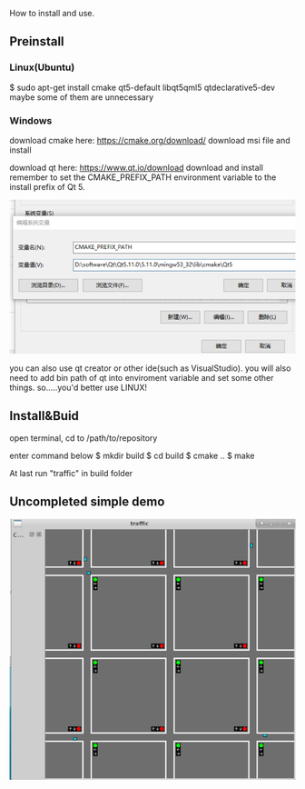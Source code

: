 How to install and use.

## Preinstall
### Linux(Ubuntu)
$ sudo apt-get install cmake qt5-default libqt5qml5 qtdeclarative5-dev
maybe some of them are unnecessary

### Windows

download cmake here:
https://cmake.org/download/
download msi file and install

download qt here:
https://www.qt.io/download
download and install
remember to set the CMAKE_PREFIX_PATH environment variable to the install prefix of Qt 5.

![1528353914552](pics/1528353914552.png)

you can also use qt creator or other ide(such as VisualStudio).
you will also need to add bin path of qt into enviroment variable and set some other things.
so.....you'd better use LINUX!

## Install&Buid
open terminal, cd to /path/to/repository

enter command below
$ mkdir build
$ cd build
$ cmake ..
$ make


At last run "traffic" in build folder

## Uncompleted simple demo
![](./pics/traffic.gif)